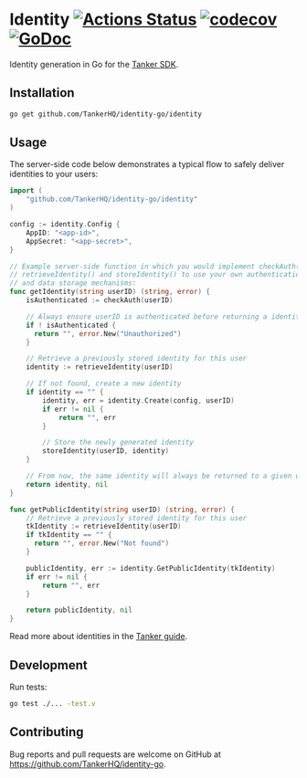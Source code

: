 # Identity [![Actions Status](https://github.com/TankerHQ/identity-go/workflows/Tests/badge.svg)](https://github.com/TankerHQ/identity-go/actions) [![codecov](https://codecov.io/gh/TankerHQ/identity-go/branch/master/graph/badge.svg)](https://codecov.io/gh/TankerHQ/identity-go) [![GoDoc][doc-badge]][doc]

Identity generation in Go for the [Tanker SDK](https://tanker.io/docs/latest).

## Installation

```bash
go get github.com/TankerHQ/identity-go/identity
```

## Usage

The server-side code below demonstrates a typical flow to safely deliver identities to your users:

```go
import (
    "github.com/TankerHQ/identity-go/identity"
)

config := identity.Config {
    AppID: "<app-id>",
    AppSecret: "<app-secret>",
}

// Example server-side function in which you would implement checkAuth(),
// retrieveIdentity() and storeIdentity() to use your own authentication
// and data storage mechanisms:
func getIdentity(string userID) (string, error) {
    isAuthenticated := checkAuth(userID)

    // Always ensure userID is authenticated before returning a identity
    if ! isAuthenticated {
      return "", error.New("Unauthorized")
    }

    // Retrieve a previously stored identity for this user
    identity := retrieveIdentity(userID)

    // If not found, create a new identity
    if identity == "" {
        identity, err = identity.Create(config, userID)
        if err != nil {
            return "", err
        }

        // Store the newly generated identity
        storeIdentity(userID, identity)
    }

    // From now, the same identity will always be returned to a given user
    return identity, nil
}

func getPublicIdentity(string userID) (string, error) {
    // Retrieve a previously stored identity for this user
    tkIdentity := retrieveIdentity(userID)
    if tkIdentity == "" {
      return "", error.New("Not found")
    }

    publicIdentity, err := identity.GetPublicIdentity(tkIdentity)
	if err != nil {
		return "", err
	}

    return publicIdentity, nil
}
```

Read more about identities in the [Tanker guide](https://docs.tanker.io/core/latest/guide/adapting-server-code/).

## Development

Run tests:

```bash
go test ./... -test.v
```

## Contributing

Bug reports and pull requests are welcome on GitHub at https://github.com/TankerHQ/identity-go.

[build-badge]: https://travis-ci.org/TankerHQ/identity-go.svg?branch=master
[build]: https://travis-ci.org/TankerHQ/identity-go
[doc-badge]: https://godoc.org/github.com/identity-go/identity?status.svg
[doc]: https://godoc.org/github.com/identity-go/identity
